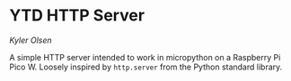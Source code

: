 # YTD HTTP Server
*Kyler Olsen*

A simple HTTP server intended to work in micropython on a Raspberry Pi Pico W.
Loosely inspired by `http.server` from the Python standard library.

